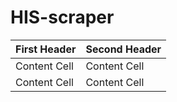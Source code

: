 # HIS-scraper
<!-- TABLE_GENERATE_START -->

| First Header  | Second Header |
| ------------- | ------------- |
| Content Cell  | Content Cell  |
| Content Cell  | Content Cell  |

<!-- TABLE_GENERATE_END -->
